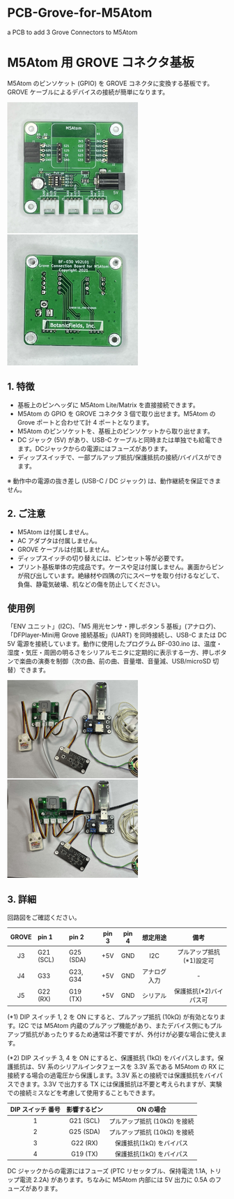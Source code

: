 # PCB-Grove-for-M5Atom
a PCB to add 3 Grove Connectors to M5Atom

# M5Atom 用 GROVE コネクタ基板

M5Atom のピンソケット (GPIO) を GROVE コネクタに変換する基板です。
GROVE ケーブルによるデバイスの接続が簡単になります。

<img src="./image/front.jpg" width=300>
<img src="./image/back.jpg" width=300>

## 1. 特徴

- 基板上のピンヘッダに M5Atom Lite/Matrix を直接接続できます。
- M5Atom の GPIO を GROVE コネクタ 3 個で取り出せます。M5Atom の Grove ポートと合わせて計 4 ポートとなります。
- M5Atom のピンソケットを、基板上のピンソケットから取り出せます。
- DC ジャック (5V) があり、USB-C ケーブルと同時または単独でも給電できます。DCジャックからの電源にはフューズがあります。
- ディップスイッチで、一部プルアップ抵抗/保護抵抗の接続/バイパスができます。

※ 動作中の電源の抜き差し (USB-C / DC ジャック) は、動作継続を保証できません。

## 2. ご注意

- M5Atom は付属しません。
- AC アダプタは付属しません。
- GROVE ケーブルは付属しません。
- ディップスイッチの切り替えには、ピンセット等が必要です。
- プリント基板単体の完成品です。ケースや足は付属しません。裏面からピンが飛び出しています。絶縁材や四隅の穴にスペーサを取り付けるなどして、負傷、静電気破壊、机などの傷を防止してください。

## 使用例
「ENV ユニット」(I2C)、「M5 用光センサ・押しボタン 5 基板」(アナログ)、「DFPlayer-Mini用 Grove 接続基板」(UART) を同時接続し、USB-C または DC 5V 電源を接続しています。動作に使用したプログラム BF-030.ino は、温度・湿度・気圧・周囲の明るさをシリアルモニタに定期的に表示する一方、押しボタンで楽曲の演奏を制御（次の曲、前の曲、音量増、音量減、USB/microSD 切替）できます。

<img src="./image/USB.JPEG" width=300>
<img src="./image/DC.JPEG" width=300>

## 3. 詳細

回路図をご確認ください。

| GROVE | pin 1 | pin 2 | pin 3 | pin 4 | 想定用途 | 備考 |
|:-:|:-|:-|:-:|:-:|:-:|:-:|
|  J3  | G21 (SCL) | G25 (SDA) | +5V | GND  | I2C | プルアップ抵抗(*1)設定可 |
|  J4  | G33 | G23, G34 | +5V | GND  | アナログ入力 | - |
|  J5  | G22 (RX) | G19 (TX) | +5V | GND  | シリアル |  保護抵抗(*2)バイパス可 |

(*1) DIP スイッチ 1, 2 を ON にすると、プルアップ抵抗 (10kΩ) が有効となります。I2C では M5Atom 内蔵のプルアップ機能があり、またデバイス側にもプルアップ抵抗があったりするため通常は不要ですが、外付けが必要な場合に使えます。
 
(*2) DIP スイッチ 3, 4 を ON にすると、保護抵抗 (1kΩ) をバイパスします。保護抵抗は、5V 系のシリアルインタフェースを 3.3V 系である M5Atom の RX に接続する場合の過電圧から保護します。3.3V 系との接続では保護抵抗をバイパスできます。3.3V で出力する TX には保護抵抗は不要と考えられますが、実験での接続ミスなどを考慮して使用することもできます。

| DIP スイッチ 番号 | 影響するピン | ON の場合 |
|:-:|:-:|:-:|
| 1 | G21 (SCL) | プルアップ抵抗 (10kΩ) を接続 |
| 2 | G25 (SDA) | プルアップ抵抗 (10kΩ) を接続 |
| 3 | G22 (RX)  | 保護抵抗(1kΩ) をバイパス |
| 4 | G19 (TX)  | 保護抵抗(1kΩ) をバイパス |

DC ジャックからの電源にはフューズ (PTC リセッタブル、保持電流 1.1A, トリップ電流 2.2A) があります。ちなみに M5Atom 内部には 5V 出力に 0.5A のフューズがあります。
